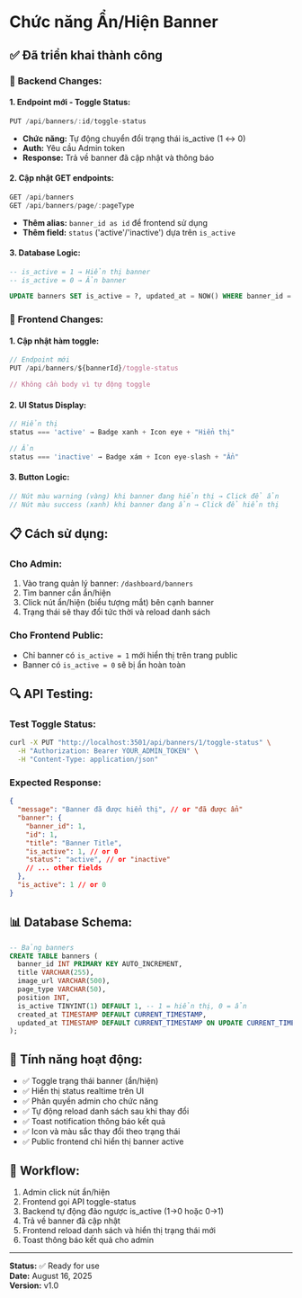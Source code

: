 # Chức năng Ẩn/Hiện Banner

## ✅ Đã triển khai thành công

### 🔧 **Backend Changes:**

#### 1. **Endpoint mới - Toggle Status:**
```javascript
PUT /api/banners/:id/toggle-status
```
- **Chức năng:** Tự động chuyển đổi trạng thái is_active (1 ↔ 0)
- **Auth:** Yêu cầu Admin token
- **Response:** Trả về banner đã cập nhật và thông báo

#### 2. **Cập nhật GET endpoints:**
```javascript
GET /api/banners
GET /api/banners/page/:pageType
```
- **Thêm alias:** `banner_id as id` để frontend sử dụng
- **Thêm field:** `status` ('active'/'inactive') dựa trên `is_active`

#### 3. **Database Logic:**
```sql
-- is_active = 1 → Hiển thị banner
-- is_active = 0 → Ẩn banner

UPDATE banners SET is_active = ?, updated_at = NOW() WHERE banner_id = ?
```

### 🎨 **Frontend Changes:**

#### 1. **Cập nhật hàm toggle:**
```javascript
// Endpoint mới
PUT /api/banners/${bannerId}/toggle-status

// Không cần body vì tự động toggle
```

#### 2. **UI Status Display:**
```javascript
// Hiển thị
status === 'active' → Badge xanh + Icon eye + "Hiển thị"

// Ẩn  
status === 'inactive' → Badge xám + Icon eye-slash + "Ẩn"
```

#### 3. **Button Logic:**
```javascript
// Nút màu warning (vàng) khi banner đang hiển thị → Click để ẩn
// Nút màu success (xanh) khi banner đang ẩn → Click để hiển thị
```

## 📋 **Cách sử dụng:**

### **Cho Admin:**
1. Vào trang quản lý banner: `/dashboard/banners`
2. Tìm banner cần ẩn/hiện
3. Click nút ẩn/hiện (biểu tượng mắt) bên cạnh banner
4. Trạng thái sẽ thay đổi tức thời và reload danh sách

### **Cho Frontend Public:**
- Chỉ banner có `is_active = 1` mới hiển thị trên trang public
- Banner có `is_active = 0` sẽ bị ẩn hoàn toàn

## 🔍 **API Testing:**

### **Test Toggle Status:**
```bash
curl -X PUT "http://localhost:3501/api/banners/1/toggle-status" \
  -H "Authorization: Bearer YOUR_ADMIN_TOKEN" \
  -H "Content-Type: application/json"
```

### **Expected Response:**
```json
{
  "message": "Banner đã được hiển thị", // or "đã được ẩn"
  "banner": {
    "banner_id": 1,
    "id": 1,
    "title": "Banner Title",
    "is_active": 1, // or 0
    "status": "active", // or "inactive"
    // ... other fields
  },
  "is_active": 1 // or 0
}
```

## 📊 **Database Schema:**

```sql
-- Bảng banners
CREATE TABLE banners (
  banner_id INT PRIMARY KEY AUTO_INCREMENT,
  title VARCHAR(255),
  image_url VARCHAR(500),
  page_type VARCHAR(50),
  position INT,
  is_active TINYINT(1) DEFAULT 1, -- 1 = hiển thị, 0 = ẩn
  created_at TIMESTAMP DEFAULT CURRENT_TIMESTAMP,
  updated_at TIMESTAMP DEFAULT CURRENT_TIMESTAMP ON UPDATE CURRENT_TIMESTAMP
);
```

## 🎯 **Tính năng hoạt động:**

- ✅ Toggle trạng thái banner (ẩn/hiện)
- ✅ Hiển thị status realtime trên UI
- ✅ Phân quyền admin cho chức năng
- ✅ Tự động reload danh sách sau khi thay đổi
- ✅ Toast notification thông báo kết quả
- ✅ Icon và màu sắc thay đổi theo trạng thái
- ✅ Public frontend chỉ hiển thị banner active

## 🔄 **Workflow:**
1. Admin click nút ẩn/hiện
2. Frontend gọi API toggle-status
3. Backend tự động đảo ngược is_active (1→0 hoặc 0→1)
4. Trả về banner đã cập nhật
5. Frontend reload danh sách và hiển thị trạng thái mới
6. Toast thông báo kết quả cho admin

---
**Status:** ✅ Ready for use  
**Date:** August 16, 2025  
**Version:** v1.0
